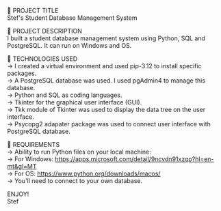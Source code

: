 💼 PROJECT TITLE <br />
Stef's Student Database Management System 

📃 PROJECT DESCRIPTION <br />
I built a student database management system using Python, SQL and PostgreSQL. It can run on Windows and OS.

🤖 TECHNOLOGIES USED <br />
-> I created a virtual environment and used pip-3.12 to install specific packages. <br />
-> A PostgreSQL database was used. I used pgAdmin4 to manage this database. <br />
-> Python and SQL as coding languages. <br />
-> Tkinter for the graphical user interface (GUI). <br />
-> Tkk module of Tkinter was used to display the data tree on the user interface. <br />
-> Psycopg2 adapater package was used to connect user interface with PostgreSQL database. <br />

🔨 REQUIREMENTS <br />
-> Ability to run Python files on your local machine: <br />
  -> For Windows: https://apps.microsoft.com/detail/9ncvdn91xzqp?hl=en-mt&gl=MT <br />
  -> For OS: https://www.python.org/downloads/macos/ <br />
-> You'll need to connect to your own database. <br />

ENJOY! <br />
Stef

